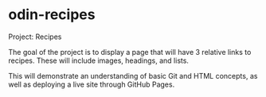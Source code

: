 # odin-recipes

Project: Recipes

The goal of the project is to display a page that will have 3 relative links to recipes. These will include images, headings, and lists.

This will demonstrate an understanding of basic Git and HTML concepts, as well as deploying a live site through GitHub Pages.